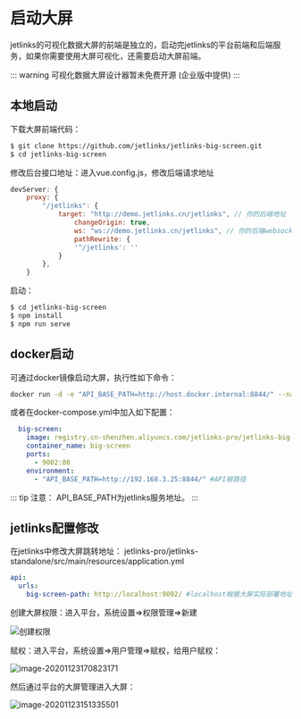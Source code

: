 # 启动大屏

jetlinks的可视化数据大屏的前端是独立的，启动完jetlinks的平台前端和后端服务，如果你需要使用大屏可视化，还需要启动大屏前端。

::: warning
可视化数据大屏设计器暂未免费开源 (企业版中提供)
:::

## 本地启动
下载大屏前端代码：

```bash
$ git clone https://github.com/jetlinks/jetlinks-big-screen.git
$ cd jetlinks-big-screen
```

修改后台接口地址：进入vue.config.js，修改后端请求地址

```javascript
devServer: {
    proxy: {
        "/jetlinks": {
            target: "http://demo.jetlinks.cn/jetlinks", // 你的后端地址
                changeOrigin: true,
                ws: "ws://demo.jetlinks.cn/jetlinks", // 你的后端websocket地址
                pathRewrite: {
                '^/jetlinks': ''
            }
        },
    }
```

启动：

```bash
$ cd jetlinks-big-screen
$ npm install
$ npm run serve 
```

## docker启动
可通过docker镜像启动大屏，执行性如下命令：  
```bash
docker run -d -e "API_BASE_PATH=http://host.docker.internal:8844/" --name=big-screen -p 9002:80 registry.cn-shenzhen.aliyuncs.com/jetlinks-pro/jetlinks-big-screen:1.0.0
```

或者在docker-compose.yml中加入如下配置：
```yaml
  big-screen:
    image: registry.cn-shenzhen.aliyuncs.com/jetlinks-pro/jetlinks-big-screen:1.0.0
    container_name: big-screen
    ports:
      - 9002:80
    environment:
      - "API_BASE_PATH=http://192.168.3.25:8844/" #API根路径
```

::: tip 注意：
API_BASE_PATH为jetlinks服务地址。
:::

## jetlinks配置修改
在jetlinks中修改大屏跳转地址： jetlinks-pro/jetlinks-standalone/src/main/resources/application.yml
```yaml
api:
  urls:
    big-screen-path: http://localhost:9002/ #localhost根据大屏实际部署地址修改
```
创建大屏权限：进入平台，系统设置=>权限管理=>新建

![创建权限](big-screen-permission.png)

赋权：进入平台，系统设置=>用户管理=>赋权，给用户赋权：

![image-20201123170823171](image-20201123170823171.png)

然后通过平台的大屏管理进入大屏：

![image-20201123151335501](image-20201123151335501.png)













